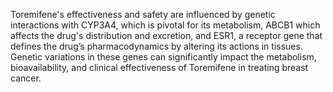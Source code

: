 Toremifene's effectiveness and safety are influenced by genetic interactions with CYP3A4, which is pivotal for its metabolism, ABCB1 which affects the drug's distribution and excretion, and ESR1, a receptor gene that defines the drug’s pharmacodynamics by altering its actions in tissues. Genetic variations in these genes can significantly impact the metabolism, bioavailability, and clinical effectiveness of Toremifene in treating breast cancer.
